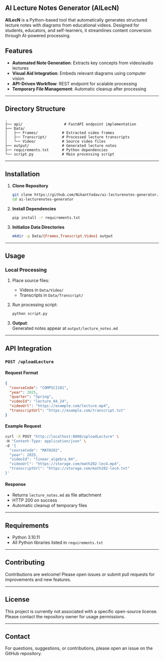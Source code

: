 ## AI Lecture Notes Generator (AILecN)

**AILecN** is a Python-based tool that automatically generates structured lecture notes with diagrams from educational videos. Designed for students, educators, and self-learners, it streamlines content conversion through AI-powered processing.



## Features

- **Automated Note Generation**: Extracts key concepts from video/audio lectures
- **Visual Aid Integration**: Embeds relevant diagrams using computer vision
- **API-Driven Workflow**: REST endpoint for scalable processing
- **Temporary File Management**: Automatic cleanup after processing

---

## Directory Structure

```
.
├── api/                   # FastAPI endpoint implementation
├── Data/
│   ├── Frames/           # Extracted video frames
│   ├── Transcript/       # Processed lecture transcripts
│   └── Video/            # Source video files
├── output/               # Generated lecture notes
├── requirements.txt      # Python dependencies
└── script.py             # Main processing script
```

---

## Installation

1. **Clone Repository**
   ```bash
   git clone https://github.com/NikantYadav/ai-lecturenotes-generator.git
   cd ai-lecturenotes-generator
   ```

2. **Install Dependencies**
   ```bash
   pip install -r requirements.txt
   ```

3. **Initialize Data Directories**
   ```bash
   mkdir -p Data/{Frames,Transcript,Video} output
   ```

---

## Usage

### Local Processing
1. Place source files:
   - Videos in `Data/Video/`
   - Transcripts in `Data/Transcript/`

2. Run processing script:
   ```bash
   python script.py
   ```

3. **Output**:  
   Generated notes appear at `output/lecture_notes.md`

---

## API Integration

### `POST /uploadLecture`

#### Request Format
```json
{
  "courseCode": "COMPSCI101",
  "year": 2025,
  "quarter": "Spring",
  "videoId": "lecture_04_24",
  "videoUrl": "https://example.com/lecture.mp4",
  "transcriptUrl": "https://example.com/transcript.txt"
}
```

#### Example Request
```bash
curl -X POST "http://localhost:8000/uploadLecture" \
-H "Content-Type: application/json" \
-d '{
  "courseCode": "MATH202",
  "year": 2025,
  "videoId": "linear_algebra_04",
  "videoUrl": "https://storage.com/math202-lec4.mp4",
  "transcriptUrl": "https://storage.com/math202-lec4.txt"
}'
```

#### Response
- Returns `lecture_notes.md` as file attachment
- HTTP 200 on success
- Automatic cleanup of temporary files

---

## Requirements

- Python 3.10.11
- All Python libraries listed in `requirements.txt`

---

## Contributing

Contributions are welcome! Please open issues or submit pull requests for improvements and new features.

---

## License

This project is currently not associated with a specific open-source license. Please contact the repository owner for usage permissions.

---

## Contact

For questions, suggestions, or contributions, please open an issue on the GitHub repository.
